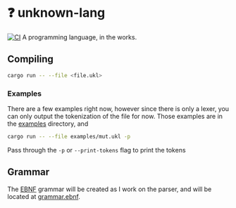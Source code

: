 # :question: unknown-lang
[![CI](https://github.com/taxborn/unknown-lang/actions/workflows/ci.yml/badge.svg)](https://github.com/taxborn/unknown-lang/actions/workflows/ci.yml)
A programming language, in the works.

## Compiling
```bash
cargo run -- --file <file.ukl>
```
### Examples
There are a few examples right now, however since there is only a lexer, you can
only output the tokenization of the file for now. Those examples are in the 
[examples](./examples/) directory, and 

```bash
cargo run -- --file examples/mut.ukl -p
```
Pass through the `-p` or `--print-tokens` flag to print the tokens

## Grammar
The [EBNF](https://en.wikipedia.org/wiki/Extended_Backus%E2%80%93Naur_form)
grammar will be created as I work on the parser, and will be located at 
[grammar.ebnf](./grammar.ebnf).
